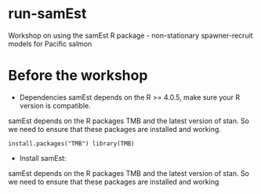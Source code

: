 # run-samEst
Workshop on using the samEst R package - non-stationary spawner-recruit models for Pacific salmon


# Before the workshop

- Dependencies
samEst depends on the R >= 4.0.5, make sure your R version is compatible. 

samEst depends on the R packages TMB and the latest version of stan. So we need to ensure that these packages are installed and working.

`install.packages("TMB")
library(TMB)
` 

- Install samEst:


samEst depends on the R packages TMB and the latest version of stan. So we need to ensure that these packages are installed and working 